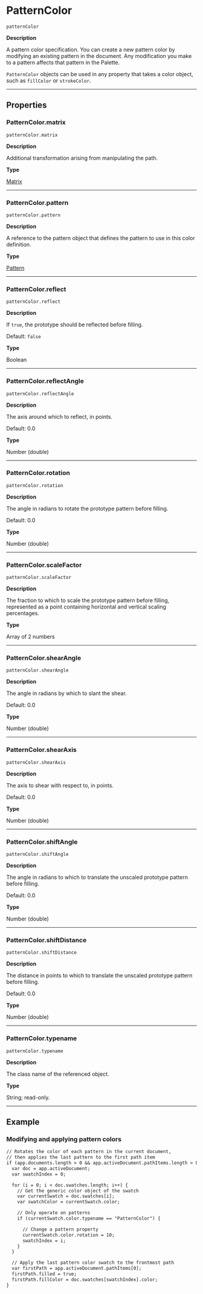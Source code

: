 <a id="jsobjref-patterncolor"></a>

# PatternColor

`patternColor`

**Description**

A pattern color specification. You can create a new pattern color by modifying an existing pattern in the document. Any modification you make to a pattern affects that pattern in the Palette.

`PatternColor` objects can be used in any property that takes a color object, such as `fillColor` or `strokeColor`.

---

## Properties

<a id="jsobjref-patterncolor-matrix"></a>

### PatternColor.matrix

`patternColor.matrix`

**Description**

Additional transformation arising from manipulating the path.

**Type**

[Matrix](Matrix.md#jsobjref-matrix)

---

<a id="jsobjref-patterncolor-pattern"></a>

### PatternColor.pattern

`patternColor.pattern`

**Description**

A reference to the pattern object that defines the pattern to use in this color definition.

**Type**

[Pattern](Pattern.md#jsobjref-pattern)

---

<a id="jsobjref-patterncolor-reflect"></a>

### PatternColor.reflect

`patternColor.reflect`

**Description**

If `true`, the prototype should be reflected before filling.

Default: `false`

**Type**

Boolean

---

<a id="jsobjref-patterncolor-reflectangle"></a>

### PatternColor.reflectAngle

`patternColor.reflectAngle`

**Description**

The axis around which to reflect, in points.

Default: 0.0

**Type**

Number (double)

---

<a id="jsobjref-patterncolor-rotation"></a>

### PatternColor.rotation

`patternColor.rotation`

**Description**

The angle in radians to rotate the prototype pattern before filling.

Default: 0.0

**Type**

Number (double)

---

<a id="jsobjref-patterncolor-scalefactor"></a>

### PatternColor.scaleFactor

`patternColor.scaleFactor`

**Description**

The fraction to which to scale the prototype pattern before filling, represented as a point containing horizontal and vertical scaling percentages.

**Type**

Array of 2 numbers

---

<a id="jsobjref-patterncolor-shearangle"></a>

### PatternColor.shearAngle

`patternColor.shearAngle`

**Description**

The angle in radians by which to slant the shear.

Default: 0.0

**Type**

Number (double)

---

<a id="jsobjref-patterncolor-shearaxis"></a>

### PatternColor.shearAxis

`patternColor.shearAxis`

**Description**

The axis to shear with respect to, in points.

Default: 0.0

**Type**

Number (double)

---

<a id="jsobjref-patterncolor-shiftangle"></a>

### PatternColor.shiftAngle

`patternColor.shiftAngle`

**Description**

The angle in radians to which to translate the unscaled prototype pattern before filling.

Default: 0.0

**Type**

Number (double)

---

<a id="jsobjref-patterncolor-shiftdistance"></a>

### PatternColor.shiftDistance

`patternColor.shiftDistance`

**Description**

The distance in points to which to translate the unscaled prototype pattern before filling.

Default: 0.0

**Type**

Number (double)

---

<a id="jsobjref-patterncolor-typename"></a>

### PatternColor.typename

`patternColor.typename`

**Description**

The class name of the referenced object.

**Type**

String; read-only.

---

## Example

### Modifying and applying pattern colors

```default
// Rotates the color of each pattern in the current document,
// then applies the last pattern to the first path item
if (app.documents.length > 0 && app.activeDocument.pathItems.length > 0) {
  var doc = app.activeDocument;
  var swatchIndex = 0;

  for (i = 0; i < doc.swatches.length; i++) {
    // Get the generic color object of the swatch
    var currentSwatch = doc.swatches[i];
    var swatchColor = currentSwatch.color;

    // Only operate on patterns
    if (currentSwatch.color.typename == "PatternColor") {

      // Change a pattern property
      currentSwatch.color.rotation = 10;
      swatchIndex = i;
    }
  }

  // Apply the last pattern color swatch to the frontmost path
  var firstPath = app.activeDocument.pathItems[0];
  firstPath.filled = true;
  firstPath.fillColor = doc.swatches[swatchIndex].color;
}
```
